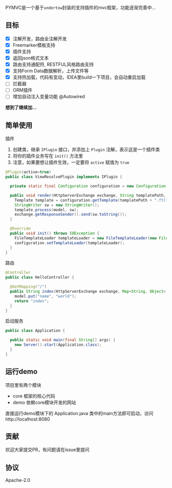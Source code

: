 PYMVC是一个基于`undertow`封装的支持插件的mvc框架，功能逐渐完善中...

## 目标

- [x] 注解开发，路由全注解开发
- [x] Freemarker模板支持
- [x] 插件支持
- [x] 返回json格式文本
- [x] 路由支持通配符, RESTFUL风格路由支持
- [x] 支持Form Data数据解析，上传文件等
- [x] 支持热加载，代码有变动，IDEA里build一下项目，会自动重启加载
- [ ] 拦截器
- [ ] ORM插件
- [ ] 增加自动注入变量功能 @Autowired

**想到了继续加...**

## 简单使用

插件

1. 创建类，继承 `IPlugin` 接口，并添加上 `Plugin` 注解，表示这是一个插件类
2. 将你的插件业务写在 `init()` 方法里
3. 注意，如果要想让插件生效，一定要将 `active` 赋值为 `true`

```java
@Plugin(active=true)
public class ViewResolvePlugin implements IPlugin {

  private static final Configuration configuration = new Configuration(Configuration.VERSION_2_3_28);

  public void render(HttpServerExchange exchange, String templatePath, Map<String, Object> model) throws IOException, TemplateException {
    Template template = configuration.getTemplate(templatePath + ".ftl");
    StringWriter sw = new StringWriter();
    template.process(model, sw);
    exchange.getResponseSender().send(sw.toString());
  }

  @Override
  public void init() throws IOException {
    FileTemplateLoader templateLoader = new FileTemplateLoader(new File(ViewResolvePlugin.class.getClassLoader().getResource("templates").getPath()));
    configuration.setTemplateLoader(templateLoader);
  }
}
```

路由

```java
@Controller
public class HelloController {

  @GetMapping("/")
  public String index(HttpServerExchange exchange, Map<String, Object> model) {
    model.put("name", "world");
    return "index";
  }
}
```

启动服务

```java
public class Application {

  public static void main(final String[] args) {
    new Server().start(Application.class);
  }
}
```

## 运行demo

项目里有两个模块

- core 框架的核心代码
- demo 依赖core模块开发的网站

直接运行demo模块下的 Application.java 类中的main方法即可启动，访问 http://localhost:8080

## 贡献

欢迎大家提交PR，有问题请在issue里提问

## 协议

Apache-2.0
